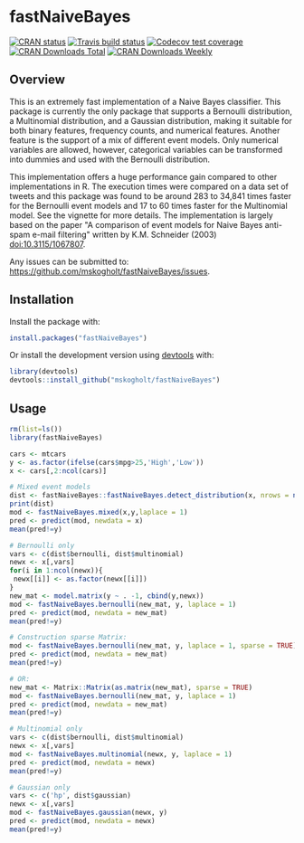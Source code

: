 fastNaiveBayes
==============

[![CRAN status](https://www.r-pkg.org/badges/version/fastNaiveBayes)](https://cran.r-project.org/package=fastNaiveBayes) [![Travis build status](https://travis-ci.org/mskogholt/fastNaiveBayes.svg?branch=master)](https://travis-ci.org/mskogholt/fastNaiveBayes) [![Codecov test coverage](https://codecov.io/gh/mskogholt/fastNaiveBayes/branch/master/graph/badge.svg)](https://codecov.io/gh/mskogholt/fastNaiveBayes?branch=master) [![CRAN Downloads Total](http://cranlogs.r-pkg.org/badges/grand-total/fastNaiveBayes)](https://cran.r-project.org/package=fastNaiveBayes) [![CRAN Downloads Weekly](http://cranlogs.r-pkg.org/badges/last-week/fastNaiveBayes)](https://cran.r-project.org/package=fastNaiveBayes)

Overview
--------

This is an extremely fast implementation of a Naive Bayes classifier. This package is currently the only package that supports a Bernoulli distribution, a Multinomial distribution, and a Gaussian distribution, making it suitable for both binary features, frequency counts, and numerical features. Another feature is the support of a mix of different event models. Only numerical variables are allowed, however, categorical variables can be transformed into dummies and used with the Bernoulli distribution.

This implementation offers a huge performance gain compared to other implementations in R. The execution times were compared on a data set of tweets and this package was found to be around 283 to 34,841 times faster for the Bernoulli event models and 17 to 60 times faster for the Multinomial model. See the vignette for more details. The implementation is largely based on the paper "A comparison of event models for Naive Bayes anti-spam e-mail filtering" written by K.M. Schneider (2003) <doi:10.3115/1067807>.

Any issues can be submitted to: <https://github.com/mskogholt/fastNaiveBayes/issues>.

Installation
------------

Install the package with:

``` r
install.packages("fastNaiveBayes")
```

Or install the development version using [devtools](https://github.com/hadley/devtools) with:

``` r
library(devtools)
devtools::install_github("mskogholt/fastNaiveBayes")
```

Usage
-----

``` r
rm(list=ls())
library(fastNaiveBayes)

cars <- mtcars
y <- as.factor(ifelse(cars$mpg>25,'High','Low'))
x <- cars[,2:ncol(cars)]

# Mixed event models
dist <- fastNaiveBayes::fastNaiveBayes.detect_distribution(x, nrows = nrow(x))
print(dist)
mod <- fastNaiveBayes.mixed(x,y,laplace = 1)
pred <- predict(mod, newdata = x)
mean(pred!=y)

# Bernoulli only
vars <- c(dist$bernoulli, dist$multinomial)
newx <- x[,vars]
for(i in 1:ncol(newx)){
 newx[[i]] <- as.factor(newx[[i]])
}
new_mat <- model.matrix(y ~ . -1, cbind(y,newx))
mod <- fastNaiveBayes.bernoulli(new_mat, y, laplace = 1)
pred <- predict(mod, newdata = new_mat)
mean(pred!=y)

# Construction sparse Matrix:
mod <- fastNaiveBayes.bernoulli(new_mat, y, laplace = 1, sparse = TRUE)
pred <- predict(mod, newdata = new_mat)
mean(pred!=y)

# OR:
new_mat <- Matrix::Matrix(as.matrix(new_mat), sparse = TRUE)
mod <- fastNaiveBayes.bernoulli(new_mat, y, laplace = 1)
pred <- predict(mod, newdata = new_mat)
mean(pred!=y)

# Multinomial only
vars <- c(dist$bernoulli, dist$multinomial)
newx <- x[,vars]
mod <- fastNaiveBayes.multinomial(newx, y, laplace = 1)
pred <- predict(mod, newdata = newx)
mean(pred!=y)

# Gaussian only
vars <- c('hp', dist$gaussian)
newx <- x[,vars]
mod <- fastNaiveBayes.gaussian(newx, y)
pred <- predict(mod, newdata = newx)
mean(pred!=y)
```
